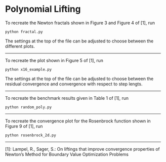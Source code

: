 # Polynomial Lifting


To recreate the Newton fractals shown in Figure 3 and Figure 4 of [1], run
```
python fractal.py
```
The settings at the top of the file can be adjusted to choose between the different plots.

---

To recreate the plot shown in Figure 5 of [1], run
```
python x16_example.py
```
The settings at the top of the file can be adjusted to choose between the residual convergence and convergence with respect to step lengts.

---

To recreate the benchmark results given in Table 1 of [1], run
```
python random_poly.py
```
---

To recreate the convergence plot for the Rosenbrock function shown in Figure 9 of [1], run
```
python rosenbrock_2d.py
```

---
[1]: Lampel, R., Sager, S.: On liftings that improve convergence properties of Newton’s Method for Boundary Value Optimization Problems